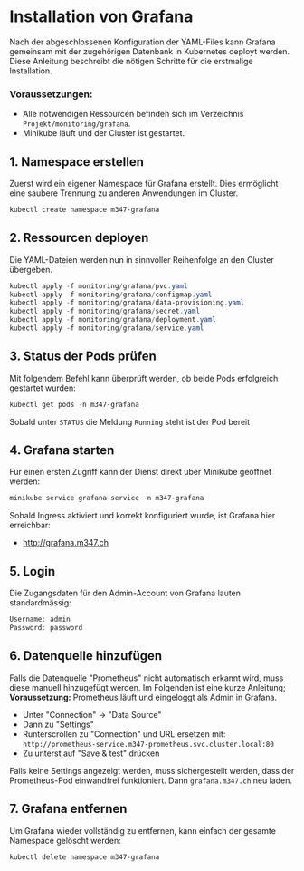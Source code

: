 # Installation von Grafana

Nach der abgeschlossenen Konfiguration der YAML-Files kann Grafana gemeinsam mit der zugehörigen Datenbank in Kubernetes deployt werden. Diese Anleitung beschreibt die nötigen Schritte für die erstmalige Installation.

### Voraussetzungen:

- Alle notwendigen Ressourcen befinden sich im Verzeichnis `Projekt/monitoring/grafana`.
- Minikube läuft und der Cluster ist gestartet.

## 1. Namespace erstellen

Zuerst wird ein eigener Namespace für Grafana erstellt. Dies ermöglicht eine saubere Trennung zu anderen Anwendungen im Cluster.

```powershell
kubectl create namespace m347-grafana
```

## 2. Ressourcen deployen

Die YAML-Dateien werden nun in sinnvoller Reihenfolge an den Cluster übergeben.

```powershell
kubectl apply -f monitoring/grafana/pvc.yaml
kubectl apply -f monitoring/grafana/configmap.yaml
kubectl apply -f monitoring/grafana/data-provisioning.yaml
kubectl apply -f monitoring/grafana/secret.yaml
kubectl apply -f monitoring/grafana/deployment.yaml
kubectl apply -f monitoring/grafana/service.yaml
```

## 3. Status der Pods prüfen
   
Mit folgendem Befehl kann überprüft werden, ob beide Pods erfolgreich gestartet wurden:

```powershell
kubectl get pods -n m347-grafana
```
Sobald unter `STATUS` die Meldung `Running` steht ist der Pod bereit

## 4. Grafana starten

Für einen ersten Zugriff kann der Dienst direkt über Minikube geöffnet werden:

```powershell
minikube service grafana-service -n m347-grafana
```

Sobald Ingress aktiviert und korrekt konfiguriert wurde, ist Grafana hier erreichbar:

- http://grafana.m347.ch

## 5. Login

Die Zugangsdaten für den Admin-Account von Grafana lauten standardmässig:

```powershell
Username: admin
Password: password
```

## 6. Datenquelle hinzufügen

Falls die Datenquelle "Prometheus" nicht automatisch erkannt wird, muss diese manuell hinzugefügt werden. Im Folgenden ist eine kurze Anleitung;   
**Voraussetzung:** Prometheus läuft und eingeloggt als Admin in Grafana.  
- Unter "Connection" -> "Data Source"
- Dann zu "Settings"
- Runterscrollen zu "Connection" und URL ersetzen mit: `http://prometheus-service.m347-prometheus.svc.cluster.local:80`
- Zu unterst auf "Save & test" drücken

Falls keine Settings angezeigt werden, muss sichergestellt werden, dass der Prometheus-Pod einwandfrei funktioniert. Dann `grafana.m347.ch` neu laden.

## 7. Grafana entfernen

Um Grafana wieder vollständig zu entfernen, kann einfach der gesamte Namespace gelöscht werden:

```powershell
kubectl delete namespace m347-grafana
````
